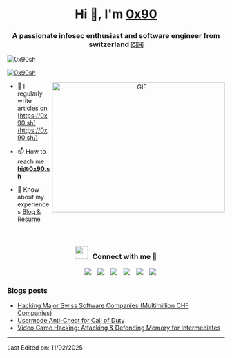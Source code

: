 <h1 align="center">Hi 👋, I'm <a href="https://0x90.sh/" target="blank">
0x90</a></h1>
<h3 align="center">A passionate infosec enthusiast and software engineer from switzerland 🇨🇭</h3>

<p align="left"> <img src="https://komarev.com/ghpvc/?username=0x90sh&label=Profile%20views&color=0e75b6&style=flat" alt="0x90sh" /> </p>

<p align="left"> <a href="https://x.com/0x90sh" target="blank"><img src="https://img.shields.io/twitter/follow/0x90sh?logo=twitter&style=for-the-badge" alt="0x90sh" /></a> </p>

<a target="_blank" align="center">
  <img align="right" top="500" height="300" width="400" alt="GIF" src="https://media.giphy.com/media/SWoSkN6DxTszqIKEqv/giphy.gif">
</a>

- 📝 I regularly write articles on [https://0x90.sh](https://0x90.sh/)

- 📫 How to reach me **hi@0x90.sh**

- 📄 Know about my experiences <a href="https://0x90.sh/" target="blank">Blog & Resume</a>
<br/>
<h3 align="center" > <img src="https://media.giphy.com/media/iY8CRBdQXODJSCERIr/giphy.gif" width="30" height="30" style="margin-right: 10px;">Connect with me 🤝 </h3>

<p align="center">

  <div align="center"  class="icons-social" style="margin-left: 10px;">
          <a style="margin-left: 10px;"  target="_blank" href="https://www.linkedin.com/in/marco-capuano-starux/">
  			<img src="https://img.icons8.com/doodle/40/000000/linkedin--v2.png"></a>
          <a style="margin-left: 10px;" target="_blank" href="https://github.com/0x90sh">
  		<img src="https://img.icons8.com/doodle/40/000000/github--v1.png"></a>
  		<a style="margin-left: 10px;" target="_blank" href="https://stackoverflow.com/users/29599928/0x90">
  				<img src="https://img.icons8.com/external-tal-revivo-color-tal-revivo/40/000000/external-stack-overflow-is-a-question-and-answer-site-for-professional-logo-color-tal-revivo.png"></a>
  	   <a style="margin-left: 10px;" target="_blank" href="https://dev.to/100rabhcsmc">
  					<img src="https://img.icons8.com/external-sketchy-juicy-fish/0.6x/external-blog-online-services-sketchy-sketchy-juicy-fish.png"></a>
          <a style="margin-left: 10px;" target="_blank" href="https://instagram.com/100rabhch">
  			<img src="https://img.icons8.com/doodle/40/000000/instagram-new--v2.png"></a>
  		<a style="margin-left: 10px;" target="_blank" href="https://x.com/0x90sh">
  			<img src="https://img.icons8.com/doodle/1x/twitter-squared--v2.png" ></a>
  </div>
</p>

### Blogs posts

<!-- BLOG-POST-LIST:START -->

- [Hacking Major Swiss Software Companies (Multimillion CHF Companies)](https://0x90.sh/threads/hacking-major-swiss-software-companies-multimillion-chf-companies.4/)
- [Usermode Anti-Cheat for Call of Duty](https://0x90.sh/threads/usermode-anti-cheat-for-call-of-duty.3/)
- [Video Game Hacking: Attacking & Defending Memory for Intermediates](https://0x90.sh/threads/video-game-hacking-attacking-defending-memory-for-intermediates.2/)
<!-- BLOG-POST-LIST:END -->

---

Last Edited on: 11/02/2025

